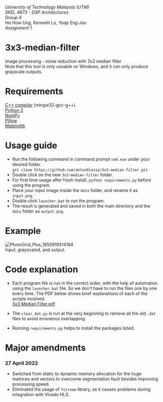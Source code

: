 *University of Technology Malaysia (UTM)</br>
SKEL 4673 - DSP Architectures</br>
Group 4</br>
Ha How Ung, Kenneth Lo, Yeap Eng Jau</br>
Assignment 1*</br>

# 3x3-median-filter
 Image processing - noise reduction with 3x3 median filter</br>
 Note that this tool is only useable on Windows, and it can only produce grayscale outputs.

# Requirements
[C++ compiler](https://sourceforge.net/projects/mingw/) (mingw32-gcc-g++)</br>
[Python 3](https://www.python.org/downloads/)</br>
[NumPy](https://numpy.org/install/)</br>
[Pillow](https://pypi.org/project/Pillow/)</br>
[Matplotlib](https://matplotlib.org/stable/users/installing/index.html)</br>

# Usage guide
- Run the following command in command prompt `cmd.exe` under your desired folder.</br>`git clone https://github.com/antonblaise/3x3-median-filter.git` 
- Double click on the new `3x3-median-filter` folder.
- For first time usage after fresh install, `python requirements.py` before using the program. 
- Place your input image inside the `data` folder, and rename it as `input.png`.
- Double click `launcher.bat` to run the program.
- The result is generated and saved in both the main directory and the `data` folder as `output.png`. 

# Example
![PhotoGrid_Plus_1650919314164](https://user-images.githubusercontent.com/68864109/165171614-822e5def-642c-40f2-881c-87bfa46b779a.jpg)
</br>Input, grayscaled, and output.

# Code explanation
- Each program file is run in the correct order, with the help of automation using the `launcher.bat` file. So we don't have to run the files one by one every time. The PDF below shows brief explanations of each of the scripts involved.</br>[3x3 Median Filter.pdf](https://github.com/antonblaise/3x3-median-filter/files/8692515/3x3.Median.Filter.pdf)

- The `clear_dat.py` is run at the very beginning to remove all the old `.dat` files to avoid erroneous overlapping.
- Running `requirements.py` helps to install the packages listed.

# Major amendments
### 27 April 2022
- Switched from static to dynamic memory allocation for the huge matrices and vectors to overcome segmentation fault besides improving processing speed.
- Eliminated the usage of `fstream` library, as it causes problems during integration with Vivado HLS.
